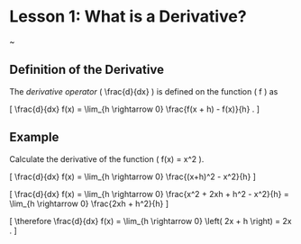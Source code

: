 # Lesson 1: What is a Derivative?

~

## Definition of the Derivative

The _derivative operator_ \( \frac{d}{dx} \) is defined on the function \( f \) as

\[ \frac{d}{dx} f(x) = \lim_{h \rightarrow 0} \frac{f(x + h) - f(x)}{h} . \]

## Example

Calculate the derivative of the function \( f(x) = x^2 \).

\[ \frac{d}{dx} f(x) = \lim_{h \rightarrow 0} \frac{(x+h)^2 - x^2}{h} \]

\[ \frac{d}{dx} f(x) = \lim_{h \rightarrow 0} \frac{x^2 + 2xh + h^2 - x^2}{h} = \lim_{h \rightarrow 0} \frac{2xh + h^2}{h} \]

\[ \therefore \frac{d}{dx} f(x) = \lim_{h \rightarrow 0} \left( 2x + h \right) = 2x . \]